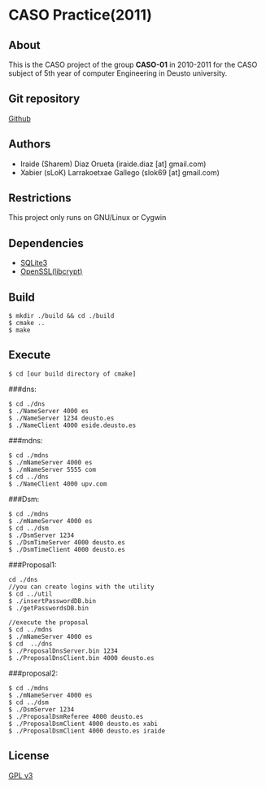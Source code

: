 
CASO Practice(2011)
===================

About
-----
This is the CASO project of the group **CASO-01** in 2010-2011 for the CASO subject of 5th year of computer Engineering in Deusto university. 

Git repository
--------------- 
[Github](https://github.com/slok/CASO)

Authors
---------
* Iraide (Sharem) Diaz Orueta (iraide.diaz [at] gmail.com)
* Xabier (sLoK) Larrakoetxae Gallego (slok69 [at] gmail.com)

Restrictions
------------
This project only runs on GNU/Linux or Cygwin

Dependencies
------------
* [SQLite3](http://www.sqlite.org/)
* [OpenSSL(libcrypt)](http://www.openssl.org/)
    
Build
------
    
    $ mkdir ./build && cd ./build
    $ cmake ..  
    $ make
    
Execute
-------

    $ cd [our build directory of cmake]

###dns:

    $ cd ./dns
    $ ./NameServer 4000 es
    $ ./NameServer 1234 deusto.es
    $ ./NameClient 4000 eside.deusto.es

###mdns:

    $ cd ./mdns
    $ ./mNameServer 4000 es
    $ ./mNameServer 5555 com
    $ cd ../dns
    $ ./NameClient 4000 upv.com

###Dsm:

    $ cd ./mdns
    $ ./mNameServer 4000 es
    $ cd ../dsm
    $ ./DsmServer 1234
    $ ./DsmTimeServer 4000 deusto.es
    $ ./DsmTimeClient 4000 deusto.es

###Proposal1:
    
    cd ./dns
    //you can create logins with the utility
    $ cd ../util
    $ ./insertPasswordDB.bin 
    $ ./getPasswordsDB.bin

    //execute the proposal
    $ cd ../mdns
    $ ./mNameServer 4000 es
    $ cd  ../dns
    $ ./ProposalDnsServer.bin 1234
    $ ./ProposalDnsClient.bin 4000 deusto.es

###proposal2:

    $ cd ./mdns
    $ ./mNameServer 4000 es
    $ cd ../dsm
    $ ./DsmServer 1234
    $ ./ProposalDsmReferee 4000 deusto.es
    $ ./ProposalDsmClient 4000 deusto.es xabi
    $ ./ProposalDsmClient 4000 deusto.es iraide
        
License
-------
[GPL v3](http://www.gnu.org/licenses/gpl-3.0.html)
